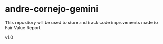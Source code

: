 # andre-cornejo-gemini

This repository will be used to store and track code improvements made to Fair Value Report.

v1.0